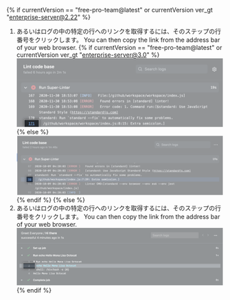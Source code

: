 {% if currentVersion == "free-pro-team@latest" or currentVersion ver_gt "enterprise-server@2.22" %}
1. あるいはログの中の特定の行へのリンクを取得するには、そのステップの行番号をクリックします。 You can then copy the link from the address bar of your web browser.
  {% if currentVersion == "free-pro-team@latest" or currentVersion ver_gt "enterprise-server@3.0" %}
  ![リンクをコピーするボタン](/assets/images/help/repository/copy-link-button-updated-2.png)
  {% else %}
  ![リンクをコピーするボタン](/assets/images/help/repository/copy-link-button-updated.png)
  {% endif %}
{% else %}
1. あるいはログの中の特定の行へのリンクを取得するには、そのステップの行番号をクリックします。 You can then copy the link from the address bar of your web browser. ![リンクをコピーするボタン](/assets/images/help/repository/copy-link-button.png)
{% endif %}